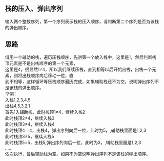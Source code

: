 ## 栈的压入、弹出序列
输入两个整数序列，第一个序列表示栈的压入顺序，请判断第二个序列是否为该栈的弹出顺序。
## 思路
借用一个辅助的栈，遍历压栈顺序，先讲第一个放入栈中，这里是1，然后判断栈顶元素是不是出栈顺序的第一个元素，</br>
这里是4，很显然1≠4，所以我们继续压栈，直到相等以后开始出栈，出栈一个元素，则将出栈顺序向后移动一位，直</br>
到不相等，这样循环等压栈顺序遍历完成，如果辅助栈还不为空，说明弹出序列不是该栈的弹出顺序。</br>
举例：</br>
入栈1,2,3,4,5</br>
出栈4,5,3,2,1</br>
首先1入辅助栈，此时栈顶1≠4，继续入栈2</br>
此时栈顶2≠4，继续入栈3</br>
此时栈顶3≠4，继续入栈4</br>
此时栈顶4＝4，出栈4，弹出序列向后一位，此时为5，,辅助栈里面是1,2,3</br>
此时栈顶3≠5，继续入栈5</br>
此时栈顶5=5，出栈5,弹出序列向后一位，此时为3，,辅助栈里面是1,2,3</br>
......</br>
依次执行，最后辅助栈为空。如果不为空说明弹出序列不是该栈的弹出顺序。